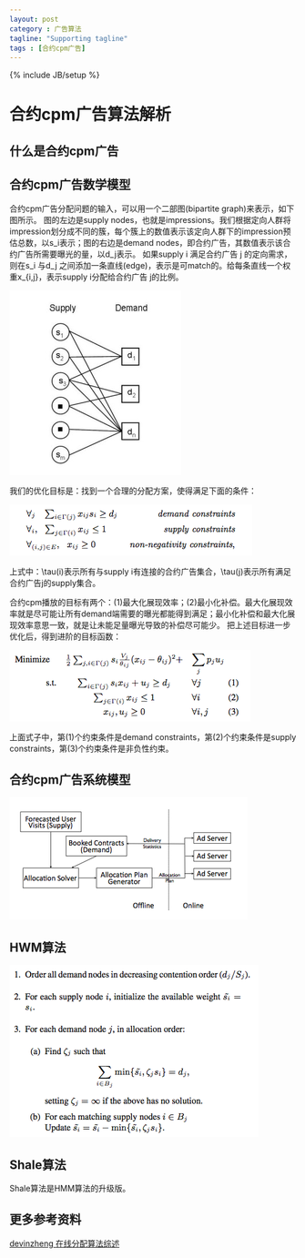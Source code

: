 ```yaml
---
layout: post
category : 广告算法
tagline: "Supporting tagline"
tags : [合约cpm广告]
---
```

{% include JB/setup %}


# 合约cpm广告算法解析

## 什么是合约cpm广告

## 合约cpm广告数学模型

合约cpm广告分配问题的输入，可以用一个二部图(bipartite graph)来表示，如下图所示。
图的左边是supply nodes，也就是impressions。我们根据定向人群将impression划分成不同的簇，每个簇上的数值表示该定向人群下的impression预估总数，以s_i表示；图的右边是demand nodes，即合约广告，其数值表示该合约广告所需要曝光的量，以d_j表示。
如果supply i 满足合约广告 j 的定向需求，则在s_i 与d_j 之间添加一条直线(edge)，表示是可match的。给每条直线一个权重x_{i,j}，表示supply i分配给合约广告 j的比例。

![](https://raw.githubusercontent.com/zzbased/zzbased.github.com/master/_posts/images/contract_ad_bipartite.jpg)

我们的优化目标是：找到一个合理的分配方案，使得满足下面的条件：

![](https://raw.githubusercontent.com/zzbased/zzbased.github.com/master/_posts/images/gd_allocation_target.png)

上式中：\tau(i)表示所有与supply i有连接的合约广告集合，\tau(j)表示所有满足合约广告j的supply集合。

合约cpm播放的目标有两个：(1)最大化展现效率；(2)最小化补偿。最大化展现效率就是尽可能让所有demand端需要的曝光都能得到满足；最小化补偿和最大化展现效率意思一致，就是让未能足量曝光导致的补偿尽可能少。
把上述目标进一步优化后，得到进阶的目标函数：

![](https://raw.githubusercontent.com/zzbased/zzbased.github.com/master/_posts/images/gd_allocation_target2.png)

上面式子中，第(1)个约束条件是demand constraints，第(2)个约束条件是supply constraints，第(3)个约束条件是非负性约束。

## 合约cpm广告系统模型

![](https://raw.githubusercontent.com/zzbased/zzbased.github.com/master/_posts/images/gd_system_architecture.png)

## HWM算法

![](https://raw.githubusercontent.com/zzbased/zzbased.github.com/master/_posts/images/hwm_algorithms.png)

## Shale算法

Shale算法是HMM算法的升级版。

## 更多参考资料

[devinzheng 在线分配算法综述](https://github.com/zzbased/zzbased.github.com/blob/master/_posts/doc/在线广告分配综述.pdf)
